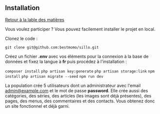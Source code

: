 ## Installation

[Retour à la lable des matières](README.md)

Vous voulez participer ? Vous pouvez facilement installer le projet en local.

Clonez le code :

`git clone git@github.com:bestmomo/sillo.git`

Créez un fichier **.env** avec vos éléments pour la connexion à la base de données et fixez la langue à **fr** puis procédez à l'installation :

`composer install`
`php artisan key:generate`
`php artisan storage:link` 
`npm install`
`php artisan migrate --seed`
`npm run dev`

La population crée 5 utilisateurs dont un administrateur avec l'email admin@example.com et le mot de passe **password**. Elle crée aussi des catégories, des séries, des articles (les images sont déjà présentes), des pages, des menus, des commentaires et des contacts. Vous obtenez donc un site fonctionnel et déjà garni.
